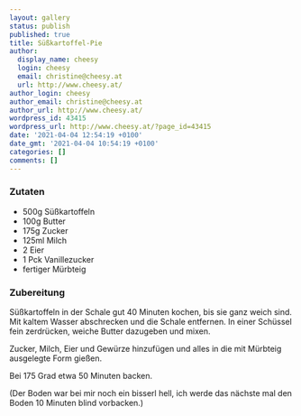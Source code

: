 ```yaml
---
layout: gallery
status: publish
published: true
title: Süßkartoffel-Pie
author:
  display_name: cheesy
  login: cheesy
  email: christine@cheesy.at
  url: http://www.cheesy.at/
author_login: cheesy
author_email: christine@cheesy.at
author_url: http://www.cheesy.at/
wordpress_id: 43415
wordpress_url: http://www.cheesy.at/?page_id=43415
date: '2021-04-04 12:54:19 +0100'
date_gmt: '2021-04-04 10:54:19 +0100'
categories: []
comments: []
---
```

<!-- wp:heading {"level":3} -->
### Zutaten
<!-- /wp:heading -->
<!-- wp:list -->
- 500g Süßkartoffeln
- 100g Butter
- 175g Zucker
- 125ml Milch
- 2 Eier
- 1 Pck Vanillezucker
- fertiger Mürbteig
<!-- /wp:list -->
<!-- wp:heading {"level":3} -->
### Zubereitung
<!-- /wp:heading -->
<!-- wp:paragraph -->
Süßkartoffeln in der Schale gut 40 Minuten kochen, bis sie ganz weich sind. Mit kaltem Wasser abschrecken und die Schale entfernen. In einer Schüssel fein zerdrücken, weiche Butter dazugeben und mixen.
<!-- /wp:paragraph -->
<!-- wp:paragraph -->
Zucker, Milch, Eier und Gewürze hinzufügen und alles in die mit Mürbteig ausgelegte Form gießen.
<!-- /wp:paragraph -->
<!-- wp:paragraph -->
Bei 175 Grad etwa 50 Minuten backen.
<!-- /wp:paragraph -->
<!-- wp:paragraph -->
(Der Boden war bei mir noch ein bisserl hell, ich werde das nächste mal den Boden 10 Minuten blind vorbacken.)
<!-- /wp:paragraph -->
<!-- wp:image {"id":43417} -->
<figure class="wp-block-image"><img src="{% link _rezepte/baeckereien/kuchen-und-torten/suskartoffel-pie/Süßkartoffel-Pie-2.jpg %}" alt="" class="wp-image-43417"></figure>
<!-- /wp:image -->
<!-- wp:image {"id":43418} -->
<figure class="wp-block-image"><img src="{% link _posts/2021-04-04-43430/Süßkartoffel-Pie-1-1.jpg %}" alt="" class="wp-image-43418"></figure>
<!-- /wp:image -->
